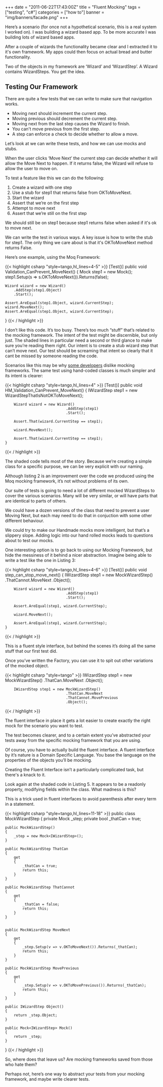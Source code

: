 +++
date = "2011-06-22T17:43:00Z"
title = "Fluent Mocking"
tags = ["testing", "c#"]
categories = ["how to"]
banner = "img/banners/facade.png"
+++

Here’s a scenario (for once not a hypothetical scenario, this is a real system I worked on). I was building a wizard based app. To be more accurate I was building lots of wizard based apps.

After a couple of wizards the functionality became clear and I extracted it to it's own framework. My apps could then focus on actual bread and butter functionality. 

Two of the objects in my framework are ‘Wizard’ and ‘WizardStep’. A Wizard contains WizardSteps. You get the idea.

Testing Our Framework
---------------------------
There are quite a few tests that we can write to make sure that navigation works. 

* Moving next should increment the current step.
* Moving previous should decrement the current step. 
* Moving next from the last step causes the Wizard to finish. 
* You can't move previous from the first step.
* A step can enforce a check to decide whether to allow a move.

Let’s look at we can write these tests, and how we can use mocks and stubs. 

When the user clicks ‘Move Next’ the current step can decide whether it will allow the Move Next to happen. If it returns false, the Wizard will refuse to allow the user to move on.

To test a feature like this we can do the following:


1. Create a wizard with one step
2. Use a stub for step1 that returns false from OKToMoveNext.
3. Start the wizard
4. Assert that we’re on the first step
5. Attempt to move next
6. Assert that we’re still on the first step

We should still be on step1 because step1 returns false when asked if it's ok to move next.

We can write the test in various ways. A key issue is how to write the stub for step1. The only thing we care about is that it's OKToMoveNext method returns False. 

Here’s one example, using the Moq Framework:

{{< highlight csharp "style=tango,hl_lines=4-5" >}}
[Test()]
public void Validation_CanPrevent_MoveNext()
{
    Mock<IWizardStep> step1 = new Mock<IWizardStep>();
    step1.Setup(s => s.OKToMoveNext()).Returns(false);

    Wizard wizard = new Wizard()
        .AddStep(step1.Object)
        .Start();

    Assert.AreEqual(step1.Object, wizard.CurrentStep);
    wizard.MoveNext();
    Assert.AreEqual(step1.Object, wizard.CurrentStep);
}
{{< / highlight >}}

I don’t like this code. It’s too busy. There’s too much “stuff” that’s related to the mocking framework. The intent of the test might be discernible, but only just. The shaded lines in particular need a second or third glance to make sure you’re reading them right. Our intent is to create a stub wizard step that can’t move next. Our test should be screaming that intent so clearly that it cant be missed by someone reading the code.

Scenarios like this may be why [some developers](https://serialseb.com/blog/2016/09/13/what-is-so-wrong-with-mocking-libs/) dislike mocking frameworks. The same test using hand-coded classes is much simpler and its intent is clearer: 

{{< highlight csharp "style=tango,hl_lines=4" >}}
    [Test()]
    public void HM_Validation_CanPrevent_MoveNext()
    {
        IWizardStep step1 = new WizardStepThatIsNotOKToMoveNext();
 
        Wizard wizard = new Wizard()
                                .AddStep(step1)
                                .Start();
 
        Assert.That(wizard.CurrentStep == step1);
 
        wizard.MoveNext();
 
        Assert.That(wizard.CurrentStep == step1);
    }
{{< / highlight >}}

The shaded code tells most of the story. Because we’re creating a simple class for a specific purpose, we can be very explicit with our naming.

Although listing 2 is an improvement over the code we produced using the Moq mocking framework, it’s not without problems of its own.

Our suite of tests is going to need a lot of different mocked WizardSteps to cover the various scenarios. Many will be very similar, or will have parts that are identical to parts of others. 

We could have a dozen versions of the class that need to prevent a user Moving Next, but each may need to do that in conjuction with some other different behaviour.

We could try to make our Handmade mocks more intelligent, but that’s a slippery slope. Adding logic into our hand rolled mocks leads to questions about to test our mocks.

One interesting option is to go back to using our Mocking Framework, but hide the messiness of it behind a nicer abstraction. Imagine being able to write a test like the one in Listing 3:

{{< highlight csharp "style=tango,hl_lines=4-6" >}}
    [Test()]
    public void step_can_stop_move_next()
    {
        IWizardStep step1 = new MockWizardStep()
                                .ThatCannot.MoveNext
                                .Object();
 
        Wizard wizard = new Wizard()
                                .AddStep(step1)
                                .Start();
 
        Assert.AreEqual(step1, wizard.CurrentStep);
 
        wizard.MoveNext();
 
        Assert.AreEqual(step1, wizard.CurrentStep);
    }
{{< / highlight >}}

This is a fluent style interface, but behind the scenes it’s doing all the same stuff that our first test did. 

Once you’ve written the Factory, you can use it to spit out other variations of the mocked object.

{{< highlight csharp "style=tango" >}}
        IWizardStep step1 = new MockWizardStep()
                                .ThatCan.MoveNext
                                .Object();
 
        IWizardStep step1 = new MockWizardStep()
                                .ThatCan.MoveNext
                                .ThatCannot.MovePrevious
                                .Object();
{{< / highlight >}}

The fluent interface in place it gets a lot easier to create exactly the right mock for the scenario you want to test. 

The test becomes clearer, and to a certain extent you’ve abstracted your tests away from the specific mocking framework that you are using.

Of course, you have to actually build the fluent interface. A fluent interface by it’s nature is a Domain Specific Language. You base the language on the properties of the objects you’ll be mocking.

Creating the Fluent Interface isn’t a particularly complicated task, but there's a knack to it. 

Look again at the shaded code in Listing 5. It appears to be a readonly property, modifying fields within the class. What madness is this?

This is a trick used in fluent interfaces to avoid parenthesis after every term in a statement.

{{< highlight csharp "style=tango,hl_lines=11-18" >}}
public class MockWizardStep
{
    private Mock<IWizardStep> _step;
    private bool _thatCan = true;
 
    public MockWizardStep()
    {
        _step = new Mock<IWizardStep>();
    }
 
    public MockWizardStep ThatCan
    {
        get
        {
            _thatCan = true;
            return this;
        }
    }
 
    public MockWizardStep ThatCannot
    {
        get
        {
            _thatCan = false;
            return this;
        }
    }
 
 
    public MockWizardStep MoveNext
    {
        get
        {
            _step.Setup(v => v.OKToMoveNext()).Returns(_thatCan);
            return this;
        }
    }
 
    public MockWizardStep MovePrevious
    {
        get
        {
            _step.Setup(v => v.OKToMovePrevious()).Returns(_thatCan);
            return this;
        }
    }
 
    public IWizardStep Object()
    {
        return _step.Object;
    }
 
    public Mock<IWizardStep> Mock()
    {
        return _step;
    }
}
{{< / highlight >}}

So, where does that leave us? Are mocking frameworks saved from those who hate them?

Perhaps not, here’s one way to abstract your tests from your mocking framework, and maybe write clearer tests.